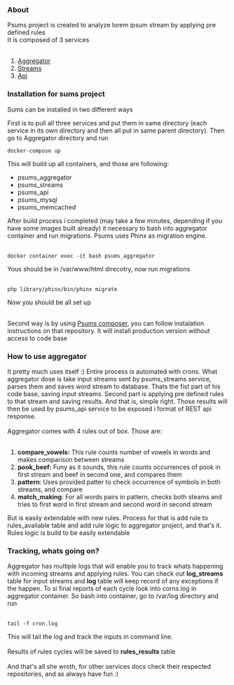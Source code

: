 <h3>About</h3>
Psums project is created to analyze lorem ipsum stream by applying pre defined rules<br>
It is composed of 3 services<br><br>
<ol>
    <li><a href="https://github.com/zus1/psums_aggregator">Aggregator</a></li>
    <li><a href="https://github.com/zus1/psums_streams">Streams</a></li>
    <li><a href="https://github.com/zus1/psums-api">Api</a></li>
</ol>

<h3>Installation for sums project</h3>
Sums can be installed in two different ways

First is to pull all three services and put them in same directory (each service in its own directory
and then all put in same parent directory). Then go to Aggregator directory and run
<pre><code>docker-compose up</code></pre>
This will build up all containers, and those are following:
<ul>
    <li>psums_aggregator</li>
    <li>psums_streams</li>
    <li>psums_api</li>
    <li>psums_mysql</li>
    <li>psums_memcached</li>
</ul>
After build process i completed (may take a few minutes, depending if you have some images built already)
it necessary to bash into aggregator container and run migrations. Psums uses Phinx as migration engine.
<br><br>
<pre><code>docker container exec -it bash psums_aggregator</code></pre>
Yous should be in /var/www/html direcotry, now run migrations
<br><br>
<pre><code>php library/phinx/bin/phinx migrate</code></pre>
Now you should be all set up
<br><br>

Second way is by using <a href="https://github.com/zus1/psums_compose">Psums composer</a>, you can follow instalation instructions on that repository. 
It will install production version without access to code base

<h3>How to use aggregator</h3>
It pretty much uses itself :) Entire process is automated with crons. What aggregator dose is
take input streams sent by psums_streams service, parses them and saves word stream to database. Thats the 
fist part of his code base, saving input streams. Second part is applying pre defined rules to that stream and saving
results. And that is, simple right. Those results will then be used by psums_api service to be exposed i format
of REST api response.<br><br>
Aggregator comes with 4 rules out of box. Those are:
<br><br>
<ol>
    <li><b>compare_vowels:</b> This rule counts number of vowels in words and makes comparison between streams</li>
    <li><b>pook_beef:</b> Funy as it sounds, this rule counts occurrences of pook in first stream and beef in second one, and compares them</li>
    <li><b>pattern</b>: Uses provided patter to check occurrence of symbols in both streams, and compare</li>
    <li><b>match_making</b>: For all words pairs in pattern, checks both steams and tries to first word in first stream and second word in second stream</li>
</ol>
But is easily extendable with new rules. Process for that is add rule to rules_available table and add rule logic
to aggregator project, and that's it. Rules logic is build to be easily extendable

<h3>Tracking, whats going on?</h3>
Aggregator has multiple logs that will enable you to track whats happening with incoming streams and applying rules.
You can check out <b>log_streams</b> table for input streams and <b>log</b> table will keep record of any exceptions if the happen.
To si final reports of each cycle look into corns.log in aggregator container. So bash into container, go to /var/log directory
and run<br><br>
<pre><code>tail -f cron.log</code></pre>
This will tail the log and track the inputs in command line.<br><br>
Results of rules cycles will be saved to <b>rules_results</b> table<br><br>
And that's all she wroth, for other services docs check their respected repositories, and as always have fun :)   

